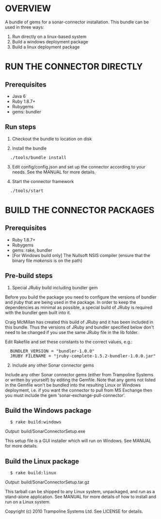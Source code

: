 # OVERVIEW

A bundle of gems for a sonar-connector installation. This bundle can be used in three ways:

1. Run directly on a linux-based system
2. Build a windows deployment package
3. Build a linux deployment package

# RUN THE CONNECTOR DIRECTLY

## Prerequisites

* Java 6
* Ruby 1.8.7+
* Rubygems
* gems: bundler

## Run steps

1. Checkout the bundle to location on disk

2. Install the bundle

<pre>
  ./tools/bundle_install
</pre>

3. Edit config/config.json and set up the connector according to your needs. See the MANUAL for more details.

4. Start the connector framework

<pre>
  ./tools/start
</pre>


# BUILD THE CONNECTOR PACKAGES

## Prerequisites

* Ruby 1.8.7+
* Rubygems
* gems: rake, bundler
* [For Windows build only] The Nullsoft NSIS compiler (ensure that the binary file _makensis_ is on the path)

## Pre-build steps

1. Special JRuby build including bundler gem

Before you build the package you need to configure the versions of bundler and jruby that are being used in the package. In order to keep the dependencies as minimal as possible, a special build of JRuby is required with the bundler gem built into it. 

Craig McMillan has created this build of JRuby and it has been included in this bundle. Thus the versions of JRuby and bundler specified below don't need to be changed if you use the same JRuby file in the lib folder.

Edit Rakefile and set these constants to the correct values, e.g.:

<pre>
  BUNDLER_VERSION = "bundler-1.0.0"
  JRUBY_FILENAME = "jruby-complete-1.5.2-bundler-1.0.0.jar"
</pre>

2. Include any other Sonar connector gems

Include any other Sonar connector gems (either from Trampoline Systems or written by yourself) by editing the Gemfile. Note that any gems not listed in the Gemfile won't be bundled into the resulting Linux or Windows deployment, i.e. if you want the connector to pull from MS Exchange then you must include the gem 'sonar-exchange-pull-connector'.

## Build the Windows package

<pre>
  $ rake build:windows
</pre>

_Output:_ build/SonarConnectorSetup.exe

This setup file is a GUI installer which will run on Windows. See MANUAL for more details.

## Build the Linux package

<pre>
  $ rake build:linux
</pre>

_Output:_ build/SonarConnectorSetup.tar.gz

This tarball can be shipped to any Linux system, unpackaged, and run as a stand-alone application. See MANUAL for more details of how to install and run on a Linux system.

Copyright (c) 2010 Trampoline Systems Ltd. See LICENSE for details.